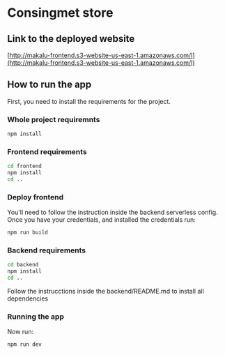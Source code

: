 # Consingmet store

## Link to the deployed website

[http://makalu-frontend.s3-website-us-east-1.amazonaws.com/l](http://makalu-frontend.s3-website-us-east-1.amazonaws.com/l)

## How to run the app 

First, you need to install the requirements for the project.


### Whole project requiremnts
```bash
npm install
```


### Frontend requirements
```bash
cd frontend
npm install
cd ..
```
### Deploy frontend
You'll need to follow the instruction inside the backend serverless config. Once you have your credentials, and installed the credentials run:
```bash
npm run build
```

### Backend requirements
```bash
cd backend
npm install
cd ..
```
Follow the instrucctions inside the backend/README.md to install all dependencies

### Running the app
Now run:
```bash
npm run dev
```
